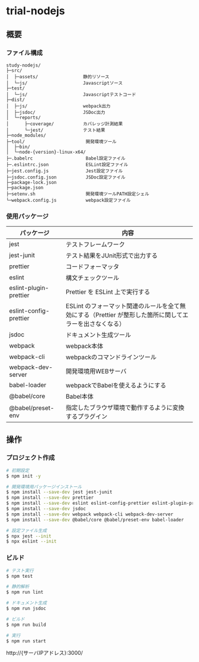 trial-nodejs
============

概要
----

### ファイル構成

```
study-nodejs/
├─src/
│  ├─assets/                 静的リソース
│  └─js/                     Javascriptソース
├─test/
│  └─js/                     Javascriptテストコード
├─dist/
│  ├─js/                     webpack出力
│  ├─jsdoc/                  JSDoc出力
│  └─reports/
│      ├─coverage/           カバレッジ計測結果
│      └─jest/               テスト結果
├─node_modules/
├─tool/                       開発環境ツール
│  ├─bin/
│  └─node-{version}-linux-x64/
├─.babelrc                    Babel設定ファイル
├─.eslintrc.json              ESLint設定ファイル
├─jest.config.js              Jest設定ファイル
├─jsdoc.config.json           JSDoc設定ファイル
├─package-lock.json
├─package.json
├─setenv.sh                   開発環境ツールPATH設定シェル
└─webpack.config.js           webpack設定ファイル
```

### 使用パッケージ

パッケージ             | 内容
-----------------------|------
jest                   | テストフレームワーク
jest-junit             | テスト結果をJUnit形式で出力する
prettier               | コードフォーマッタ
eslint                 | 構文チェックツール
eslint-plugin-prettier | Prettier を ESLint 上で実行する
eslint-config-prettier | ESLint のフォーマット関連のルールを全て無効にする（Prettier が整形した箇所に関してエラーを出さなくなる）
jsdoc                  | ドキュメント生成ツール
webpack                | webpack本体
webpack-cli            | webpackのコマンドラインツール
webpack-dev-server     | 開発環境用WEBサーバ
babel-loader           | webpackでBabelを使えるようにする
@babel/core            | Babel本体
@babel/preset-env      | 指定したブラウザ環境で動作するように変換するプラグイン


操作
----

### プロジェクト作成

```sh
# 初期設定
$ npm init -y

# 開発環境用パッケージインストール
$ npm install --save-dev jest jest-junit
$ npm install --save-dev prettier
$ npm install --save-dev eslint eslint-config-prettier eslint-plugin-prettier
$ npm install --save-dev jsdoc
$ npm install --save-dev webpack webpack-cli webpack-dev-server
$ npm install --save-dev @babel/core @babel/preset-env babel-loader

# 設定ファイル生成
$ npx jest --init
$ npx eslint --init
```

### ビルド

```sh
# テスト実行
$ npm test

# 静的解析
$ npm run lint

# ドキュメント生成
$ npm run jsdoc

# ビルド
$ npm run build

# 実行
$ npm run start
```

http://{サーバIPアドレス}:3000/

